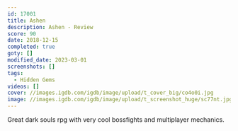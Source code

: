 ```yaml
---
id: 17001
title: Ashen
description: Ashen - Review
score: 90
date: 2018-12-15
completed: true
goty: []
modified_date: 2023-03-01
screenshots: []
tags:
  - Hidden Gems
videos: []
cover: //images.igdb.com/igdb/image/upload/t_cover_big/co4o0i.jpg
image: //images.igdb.com/igdb/image/upload/t_screenshot_huge/sc77nt.jpg
---
```

Great dark souls rpg with very cool bossfights and multiplayer mechanics.